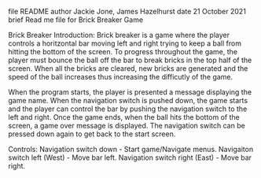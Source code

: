 file   README
author Jackie Jone, James Hazelhurst
date   21 October 2021
brief  Read me file for Brick Breaker Game

Brick Breaker Introduction:
Brick breaker is a game where the player controls a horitzontal bar moving left and
right trying to keep a ball from hitting the bottom of the screen. To progress
throughout the game, the player must bounce the ball off the bar to break bricks
in the top half of the screen. When all the bricks are cleared, new bricks are
generated and the speed of the ball increases thus increasing the difficutly of the
game.

When the program starts, the player is presented a message displaying the game name.
When the navigation switch is pushed down, the game starts and the player can
control the bar by pushing the navigation switch to the left and right.
Once the game ends, when the ball hits the bottom of the screen, a game over message
is displayed. The navigation switch can be pressed down again to get back to the
start screen.

Controls:
Navigation switch down         - Start game/Navigate menus.
Navigaiton switch left (West)  - Move bar left.
Navigation switch right (East) - Move bar right.
